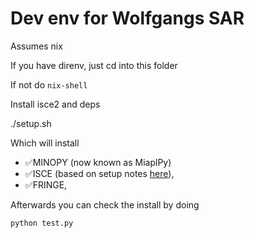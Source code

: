 # Dev env for Wolfgangs SAR

Assumes nix

If you have direnv, just cd into this folder

If not do ``nix-shell``

Install isce2 and deps

./setup.sh

Which will install 

- ✅MINOPY (now known as MiaplPy)
- ✅ISCE (based on setup notes [here](https://github.com/isce-framework/isce2)),
- ✅FRINGE,

Afterwards you can check the install by doing

``python test.py``
